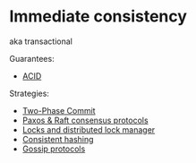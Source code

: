 # Immediate consistency

aka transactional

Guarantees:
- [ACID](./distributed-system/consistency-models/immediate-consistency/acid.md)

Strategies:
- [Two-Phase Commit]()
- [Paxos & Raft consensus protocols]()
- [Locks and distributed lock manager]()
- [Consistent hashing]()
- [Gossip protocols]()
